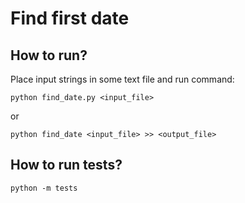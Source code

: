 # Find first date

## How to run?

Place input strings in some text file and run command:

`python find_date.py <input_file>`

or 

`python find_date <input_file> >> <output_file>`

## How to run tests?

`python -m tests`
